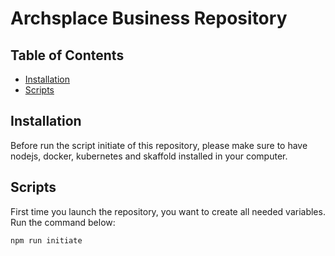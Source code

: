 # Archsplace Business Repository

## Table of Contents

- [Installation](#installation)
- [Scripts](#scripts)

## Installation

Before run the script initiate of this repository, please make sure to have nodejs, docker, kubernetes and skaffold installed in your computer.

## Scripts

First time you launch the repository, you want to create all needed variables. Run the command below:

```sh
npm run initiate
```
